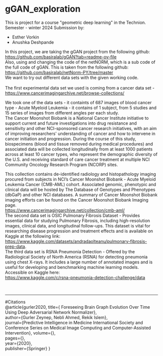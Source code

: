 # gGAN_exploration

This is project for a course "geometric deep learning" in the Technion.
Semester - winter 2024
Submission by:
  - Esther  Vorkin
  - Anushka Deshpande

In this project, we are taking the gGAN project from the following github: <br>
  https://github.com/basiralab/gGAN?tab=readme-ov-file <br>
Also, using and changing the code of the netNORM, which is a sub code of the full code of gGAN. This is taken from the following github: <br>
  https://github.com/basiralab/netNorm-PY/tree/master <br>
We want to try out different data sets with the given working code. <br>
<br>
The first experimental data set we used is coming from a cancer data set - <br>
https://www.cancerimagingarchive.net/browse-collections/

We took one of the data sets - it containts of 687 images of blood cancer type - Acute Myeloid Leukemia - it contains of 1 subject, from 5 studies and 15 series of images from different angles per each study.
<br> The Cancer Moonshot Biobank is a National Cancer Institute initiative to support current and future investigations into drug resistance and sensitivity and other NCI-sponsored cancer research initiatives, with an aim of improving researchers' understanding of cancer and how to intervene in cancer initiation and progression. During the course of this study, biospecimens (blood and tissue removed during medical procedures) and associated data will be collected longitudinally from at least 1000 patients across at least 10 cancer types, who represent the demographic diversity of the U.S. and receiving standard of care cancer treatment at multiple NCI Community Oncology Research Program (NCORP) sites.

This collection contains de-identified radiology and histopathology imaging procured from subjects in NCI’s Cancer Moonshot Biobank - Acute Myeloid Leukemia Cancer (CMB-AML) cohort. Associated genomic, phenotypic and clinical data will be hosted by The Database of Genotypes and Phenotypes (dbGaP) and other NCI databases.  A summary of Cancer Moonshot Biobank imaging efforts can be found on the Cancer Moonshot Biobank Imaging page.
<br>https://www.cancerimagingarchive.net/collection/cmb-aml/
<br>
The second data set is OSIC Pulmonary Fibrosis Dataset - Provides essential data for studying Pulmonary Fibrosis, including high-resolution images, clinical data, and longitudinal follow-ups. This dataset is vital for researching disease progression and treatment effects and is available on Kaggle at the following link: <br>https://www.kaggle.com/datasets/andradaolteanu/pulmonary-fibrosis-prep-data.
<br>
The third data set is RSNA Pneumonia Detection - Offered by the Radiological Society of North America (RSNA) for detecting pneumonia using chest X-rays. It includes a large number of annotated images and is useful for developing and benchmarking machine learning models. Accessible on Kaggle here: 
<br>https://www.kaggle.com/c/rsna-pneumonia-detection-challenge/data
<br>
<br>
<br>


-----------------------------------------
#Citations <br>
@article{gurler2020, title={ Foreseeing Brain Graph Evolution Over Time Using Deep Adversarial Network Normalizer},<br>
author={Gurler Zeynep, Nebli Ahmed, Rekik Islem},<br>
journal={Predictive Intelligence in Medicine International Society and Conference Series on Medical Image Computing and Computer-Assisted Intervention}, volume={},<br>
pages={},<br>
year={2020},<br>
publisher={Springer}
}
